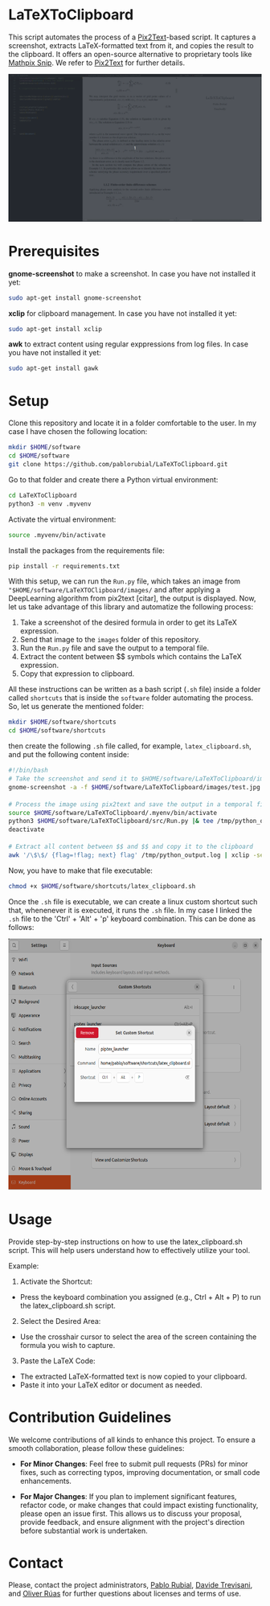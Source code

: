 # LaTeXToClipboard

This script automates the process of a [Pix2Text](https://github.com/breezedeus/Pix2Text)-based script. It captures a screenshot, extracts LaTeX-formatted text from it, and copies the result to the clipboard. It offers an open-source alternative to proprietary tools like [Mathpix Snip](https://mathpix.com/snipping-tool). We refer to [Pix2Text](https://github.com/breezedeus/Pix2Text) for further details.

![Demo](./media/out.gif)

# Prerequisites
**gnome-screenshot** to make a screenshot. In case you have not installed it yet:
  ```bash
  sudo apt-get install gnome-screenshot
  ```
**xclip** for clipboard management. In case you have not installed it yet:
```bash
sudo apt-get install xclip
```
**awk** to extract content using regular exppressions from log files. In case you have not installed it yet:
```bash
sudo apt-get install gawk
```

# Setup

Clone this repository and locate it in a folder comfortable to the user. In my case I have chosen the following location:
```bash
mkdir $HOME/software
cd $HOME/software
git clone https://github.com/pablorubial/LaTeXToClipboard.git
```
Go to that folder and create there a Python virtual environment:
```bash
cd LaTeXToClipboard
python3 -m venv .myvenv
```
Activate the virtual environment:
```bash
source .myvenv/bin/activate
```

Install the packages from the requirements file:
```bash
pip install -r requirements.txt
```

With this setup, we can run the `Run.py` file, which takes an image from `"$HOME/software/LaTeXTOClipboard/images/` and after applying a DeepLearning algorithm from pix2text [citar], the output is displayed. Now, let us take advantage of this library and automatize the following process:

1. Take a screenshot of the desired formula in order to get its LaTeX expression.
2. Send that image to the `images` folder of this repository.
3. Run the `Run.py` file and save the output to a temporal file.
4. Extract the content between $$ symbols which contains the LaTeX expression.
5. Copy that expression to clipboard.

All these instructions can be written as a bash script (`.sh` file) inside a folder called `shortcuts` that is inside the `software` folder automating the process. So, let us generate the mentioned folder:

```bash
mkdir $HOME/software/shortcuts
cd $HOME/software/shortcuts
```

then create the following `.sh` file called, for example, `latex_clipboard.sh`, and put the following content inside:

```bash
#!/bin/bash
# Take the screenshot and send it to $HOME/software/LaTeXToClipboard/images/
gnome-screenshot -a -f $HOME/software/LaTeXToClipboard/images/test.jpg

# Process the image using pix2text and save the output in a temporal file
source $HOME/software/LaTeXToClipboard/.myenv/bin/activate
python3 $HOME/software/LaTeXToClipboard/src/Run.py |& tee /tmp/python_output.log
deactivate

# Extract all content between $$ and $$ and copy it to the clipboard
awk '/\$\$/ {flag=!flag; next} flag' /tmp/python_output.log | xclip -selection clipboard
```
Now, you have to make that file executable:
```bash
chmod +x $HOME/software/shortcuts/latex_clipboard.sh
```

Once the `.sh` file is executable, we can create a linux custom shortcut such that, whenenever it is executed, it runs the `.sh` file. In my case I linked the `.sh` file to the 'Ctrl' + 'Alt' + 'p' keyboard combination. This can be done as follows:

<div style="text-align: center;">
  <img src="./media/shortcut.png" alt="Demo" style="height: 500px;">
</div>


# Usage
Provide step-by-step instructions on how to use the latex_clipboard.sh script. This will help users understand how to effectively utilize your tool.

Example:

1. Activate the Shortcut:

  * Press the keyboard combination you assigned (e.g., Ctrl + Alt + P) to run the latex_clipboard.sh script.

2. Select the Desired Area:

  * Use the crosshair cursor to select the area of the screen containing the formula you wish to capture.
3. Paste the LaTeX Code:

  * The extracted LaTeX-formatted text is now copied to your clipboard.
  * Paste it into your LaTeX editor or document as needed.

# Contribution Guidelines

We welcome contributions of all kinds to enhance this project. To ensure a smooth collaboration, please follow these guidelines:

- **For Minor Changes**: Feel free to submit pull requests (PRs) for minor fixes, such as correcting typos, improving documentation, or small code enhancements.

- **For Major Changes**: If you plan to implement significant features, refactor code, or make changes that could impact existing functionality, please open an issue first. This allows us to discuss your proposal, provide feedback, and ensure alignment with the project's direction before substantial work is undertaken.

# Contact
Please, contact the project administrators,  [Pablo Rubial](pablorubialyanez@gmail.com),  [Davide Trevisani](davide.trevisani@udc.es), and [Oliver Rúas](ruas.barrosa.oliver@gmail.com) for further questions about licenses and terms of use.